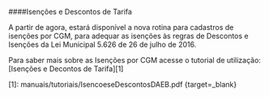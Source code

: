 ####Isenções e Descontos de Tarifa

A partir de agora, estará disponível a nova rotina para cadastros de isenções por CGM, para adequar as isenções às regras de Descontos e Isenções da Lei Municipal 5.626 de 26 de julho de 2016.

Para saber mais sobre as Isenções por CGM acesse o tutorial de utilização: [Isenções e Decontos de Tarifa][1]

[1]: manuais/tutoriais/IsencoeseDescontosDAEB.pdf {target=_blank}